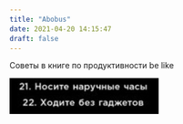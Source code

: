 ```yaml
---
title: "Abobus"
date: 2021-04-20 14:15:47
draft: false
---
```


Советы в книге по продуктивности be like

![](/img/vk/OkpRFLJkeEQ.jpg)
